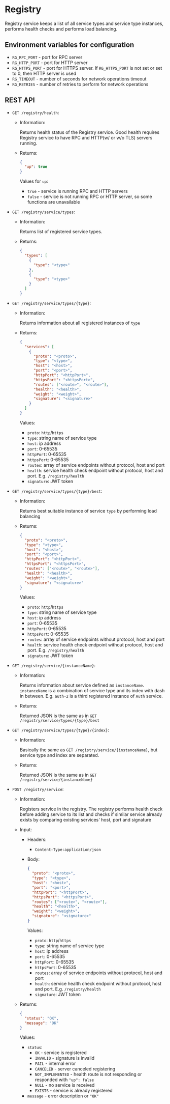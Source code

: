 # Registry

Registry service keeps a list of all service types and service type instances, performs health checks and performs load balancing.

## Environment variables for configuration

- `RG_RPC_PORT` - port for RPC server
- `RG_HTTP_PORT` - port for HTTP server
- `RG_HTTPS_PORT` - port for HTTPS server. If `RG_HTTPS_PORT` is not set or set to 0, then HTTP server is used
- `RG_TIMEOUT` - number of seconds for network operations timeout
- `RG_RETRIES` - number of retries to perform for network operations

## REST API

- `GET /registry/health`:
    - Information:
    
        Returns health status of the Registry service. Good health requires Registry service to have RPC and 
        HTTP(w/ or w/o TLS) servers running.
    - Returns:
        ```json
        {
          "up": true
        }
        ```
        
        Values for `up`:
        - `true` - service is running RPC and HTTP servers
        - `false` - service is not running RPC or HTTP server, so some functions are unavailable
- `GET /registry/service/types`:
    - Information:
        
        Returns list of registered service types.
    - Returns:
        ```json
        {
          "types": [
            {
              "type": "<type>"
            },
            {
              "type": "<type>"
            }
          ]
        }
        ```
        
- `GET /registry/service/types/{type}`:
    - Information:
        
        Returns information about all registered instances of `type`
    - Returns:
        ```json
        {
          "services": [
            {
              "proto": "<proto>",
              "type": "<type>",
              "host": "<host>",
              "port": "<port>",
              "httpPort": "<httpPort>",
              "httpsPort": "<httpsPort>",
              "routes": ["<route>", "<route>"],
              "health": "<health>",
              "weight": "<weight>",
              "signature": "<signature>"
            }
          ]
        }
        ```
        
        Values:
        - `proto`: `http`/`https`
        - `type`: string name of service type
        - `host`: ip address
        - `port`: 0-65535
        - `httpPort`: 0-65535
        - `httpsPort`: 0-65535
        - `routes`: array of service endpoints without protocol, host and port
        - `health`: service health check endpoint without protocol, host and port. E.g. `/registry/health`
        - `signature`: JWT token

- `GET /registry/service/types/{type}/best`:
    - Information:
        
        Returns best suitable instance of service `type` by performing load balancing
    - Returns:
        ```json
        {
          "proto": "<proto>",
          "type": "<type>",
          "host": "<host>",
          "port": "<port>",
          "httpPort": "<httpPort>",
          "httpsPort": "<httpsPort>",
          "routes": ["<route>", "<route>"],
          "health": "<health>",
          "weight": "<weight>",
          "signature": "<signature>"
        }
        ```
        
        Values:
        - `proto`: `http`/`https`
        - `type`: string name of service type
        - `host`: ip address
        - `port`: 0-65535
        - `httpPort`: 0-65535
        - `httpsPort`: 0-65535
        - `routes`: array of service endpoints without protocol, host and port
        - `health`: service health check endpoint without protocol, host and port. E.g. `/registry/health`
        - `signature`: JWT token
            
- `GET /registry/service/{instanceName}`:
    - Information:
    
        Returns information about service defined as `instanceName`. `instanceName` is a combination of service type and its index with
        dash in between. E.g. `auth-2` is a third registered instance of `Auth` service.
    - Returns:
        
        Returned JSON is the same as in `GET /registry/service/types/{type}/best`
        
- `GET /registry/service/types/{type}/{index}`:
    - Information:
    
        Basically the same as `GET /registry/service/{instanceName}`, but service type and index are separated.
    - Returns:
    
        Returned JSON is the same as in `GET /registry/service/{instanceName}`
        
- `POST /registry/service`:
    - Information:
    
        Registers service in the registry. The registry performs health check before adding service to its list and checks
        if similar service already exists by comparing existing services' host, port and signature
        
    - Input:
        - Headers:
            - `Content-Type:application/json`
        - Body:
            ```json
            {
              "proto": "<proto>",
              "type": "<type>",
              "host": "<host>",
              "port": "<port>",
              "httpPort": "<httpPort>",
              "httpsPort": "<httpsPort>",
              "routes": ["<route>", "<route>"],
              "health": "<health>",
              "weight": "<weight>",
              "signature": "<signature>"
            }
            ```
            
            Values:
            - `proto`: `http`/`https`
            - `type`: string name of service type
            - `host`: ip address
            - `port`: 0-65535
            - `httpPort`: 0-65535
            - `httpsPort`: 0-65535
            - `routes`: array of service endpoints without protocol, host and port
            - `health`: service health check endpoint without protocol, host and port. E.g. `/registry/health`
            - `signature`: JWT token
    - Returns:
        ```json
        {
          "status": "OK",
          "message": "OK"
        }
        ```
        
        Values:
        - `status`:
            - `OK` - service is registered
            - `INVALID` - signature is invalid
            - `FAIL` - internal error
            - `CANCELED` - server canceled registering
            - `NOT_IMPLEMENTED` - health route is not responding or responded with `"up": false`
            - `NULL` - no service is received
            - `EXISTS` - service is already registered
        - `message` - error description or `"OK"`